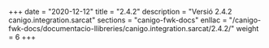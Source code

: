 +++
date        = "2020-12-12"
title       = "2.4.2"
description = "Versió 2.4.2 canigo.integration.sarcat"
sections    = "canigo-fwk-docs"
enllac		= "/canigo-fwk-docs/documentacio-llibreries/canigo.integration.sarcat/2.4.2/"
weight		= 6
+++

